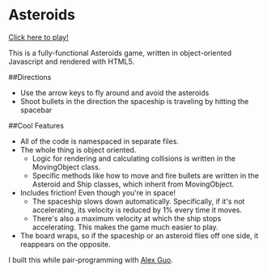 Asteroids
=========

[Click here to play!](http://thomaseliotcarroll.com/#recent-projects-section)

This is a fully-functional Asteroids game, written in object-oriented Javascript and rendered with HTML5.

##Directions
- Use the arrow keys to fly around and avoid the asteroids
- Shoot bullets in the direction the spaceship is traveling by hitting the spacebar

##Cool Features
- All of the code is namespaced in separate files.
- The whole thing is object oriented.
  - Logic for rendering and calculating collisions is written in the MovingObject class.
  - Specific methods like how to move and fire bullets are written in the Asteroid and Ship classes, which inherit from MovingObject.
- Includes friction! Even though you're in space!
  - The spaceship slows down automatically. Specifically, if it's not accelerating, its velocity is reduced by 1% every time it moves.
  - There's also a maximum velocity at which the ship stops accelerating. This makes the game much easier to play.
- The board wraps, so if the spaceship or an asteroid flies off one side, it reappears on the opposite.

I built this while pair-programming with [Alex Guo](http://github.com/alexqguo).
